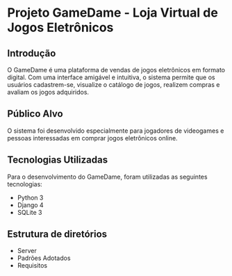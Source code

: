 # Projeto GameDame - Loja Virtual de Jogos Eletrônicos

## Introdução

O GameDame é uma plataforma de vendas de jogos eletrônicos em formato digital. Com uma interface amigável e intuitiva, o sistema permite que os usuários cadastrem-se, visualize o catálogo de jogos, realizem compras e avaliam os jogos adquiridos.

## Público Alvo

O sistema foi desenvolvido especialmente para jogadores de videogames e pessoas interessadas em comprar jogos eletrônicos online.

## Tecnologias Utilizadas

Para o desenvolvimento do GameDame, foram utilizadas as seguintes tecnologias:

- Python 3
- Django 4
- SQLite 3

## Estrutura de diretórios

- Server
- Padrões Adotados
- Requisitos